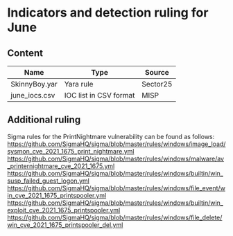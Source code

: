 # Indicators and detection ruling for June

## Content

| Name | Type | Source |
|------|----------|----------|
| SkinnyBoy.yar | Yara rule | Sector25|
| june_iocs.csv | IOC list in CSV format | MISP|

## Additional ruling

Sigma rules for the PrintNightmare vulnerability can be found as follows:
https://github.com/SigmaHQ/sigma/blob/master/rules/windows/image_load/sysmon_cve_2021_1675_print_nightmare.yml
https://github.com/SigmaHQ/sigma/blob/master/rules/windows/malware/av_printernightmare_cve_2021_1675.yml
https://github.com/SigmaHQ/sigma/blob/master/rules/windows/builtin/win_susp_failed_guest_logon.yml
https://github.com/SigmaHQ/sigma/blob/master/rules/windows/file_event/win_cve_2021_1675_printspooler.yml
https://github.com/SigmaHQ/sigma/blob/master/rules/windows/builtin/win_exploit_cve_2021_1675_printspooler.yml
https://github.com/SigmaHQ/sigma/blob/master/rules/windows/file_delete/win_cve_2021_1675_printspooler_del.yml
